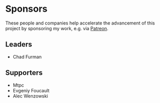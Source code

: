 Sponsors
========

These people and companies help accelerate the advancement of this project by
sponsoring my work, e.g. via [Patreon](https://www.patreon.com/benjie).

Leaders
-------

- Chad Furman

Supporters
----------

- Mtpc
- Evgeniy Foucault
- Alec Wenzowski
